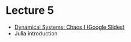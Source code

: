 # Lecture 5

* [Dynamical Systems: Chaos I (Google Slides)](https://docs.google.com/presentation/d/1RsjTtXyEpA6vwHqmHgEjH34wjuA30mj-yEmoPtca2tE/edit?usp=sharing)
* Julia introduction 
